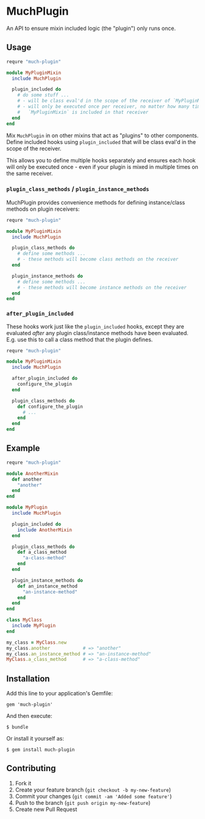 # MuchPlugin

An API to ensure mixin included logic (the "plugin") only runs once.

## Usage

```ruby
requre "much-plugin"

module MyPluginMixin
  include MuchPlugin

  plugin_included do
    # do some stuff ...
    # - will be class eval'd in the scope of the receiver of `MyPluginMixin`
    # - will only be executed once per receiver, no matter how many times
    #   `MyPluginMixin` is included in that receiver
  end
end
```

Mix `MuchPlugin` in on other mixins that act as "plugins" to other components.  Define included hooks using `plugin_included` that will be class eval'd in the scope of the receiver.

This allows you to define multiple hooks separately and ensures each hook will only be executed once - even if your plugin is mixed in multiple times on the same receiver.

### `plugin_class_methods` / `plugin_instance_methods`

MuchPlugin provides convenience methods for defining instance/class methods on plugin receivers:

```ruby
requre "much-plugin"

module MyPluginMixin
  include MuchPlugin

  plugin_class_methods do
    # define some methods ...
    # - these methods will become class methods on the receiver
  end

  plugin_instance_methods do
    # define some methods ...
    # - these methods will become instance methods on the receiver
  end
end
```

### `after_plugin_included`

These hooks work just like the `plugin_included` hooks, except they are evaluated _after_ any plugin class/instance methods have been evaluated. E.g. use this to call a class method that the plugin defines.

```ruby
requre "much-plugin"

module MyPluginMixin
  include MuchPlugin

  after_plugin_included do
    configure_the_plugin
  end

  plugin_class_methods do
    def configure_the_plugin
      # ...
    end
  end
end
```

## Example

```ruby
requre "much-plugin"

module AnotherMixin
  def another
    "another"
  end
end

module MyPlugin
  include MuchPlugin

  plugin_included do
    include AnotherMixin
  end

  plugin_class_methods do
    def a_class_method
      "a-class-method"
    end
  end

  plugin_instance_methods do
    def an_instance_method
      "an-instance-method"
    end
  end
end

class MyClass
  include MyPlugin
end

my_class = MyClass.new
my_class.another            # => "another"
my_class.an_instance_method # => "an-instance-method"
MyClass.a_class_method      # => "a-class-method"
```

## Installation

Add this line to your application's Gemfile:

    gem 'much-plugin'

And then execute:

    $ bundle

Or install it yourself as:

    $ gem install much-plugin

## Contributing

1. Fork it
2. Create your feature branch (`git checkout -b my-new-feature`)
3. Commit your changes (`git commit -am 'Added some feature'`)
4. Push to the branch (`git push origin my-new-feature`)
5. Create new Pull Request
